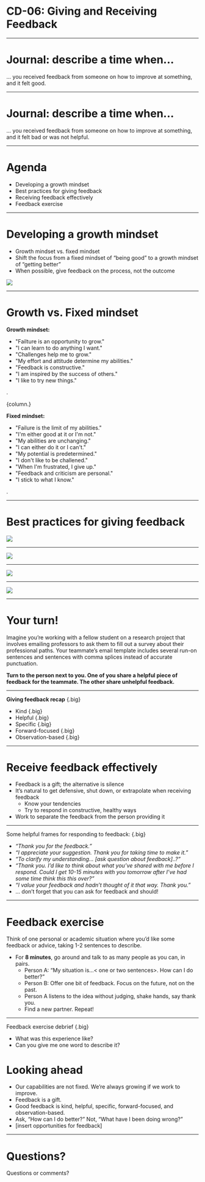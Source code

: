# CD-06: Giving and Receiving Feedback

<!--
Today we’re talking about two absolutely critical professional skills: giving and receiving feedback. 

[Give 1-2 anecdotes or reasons why giving and receiving feedback are topics you feel drawn to and why they’re critical skills.]

These two skills can be challenging to get good at, and there is always room for improvement. When you leave this session you won’t be an expert on either (I’m certainly not), but you’ll have a broader understanding of why particular kinds of feedback are likely to have their desired effect and why some are not. I hope you’ll also leave with some helpful suggestions for more effectively receiving feedback, no matter who it comes from.

I’d also like to call out that giving and receiving feedback can be emotional and feel personal at times. This session will be most meaningful if you share your perspectives and questions. What’s shared in this room, stays in this room.

Integrating the tips from this session will help you make the most of academic and professional work

But first, grab the notecard on your desk and take out a pen or pencil. 
-->

---

# Journal: describe a time when...

… you received feedback from someone on how to improve at something, and it felt good.

<!--
Take the notecard in front of you and take two minutes to jot down some notes on the statement presented: describe a time when you received feedback from someone on how to improve at something, and it felt good. 

[Ask for volunteers: What made it feel good?]

Clearly there are ways to suggest improvements that are well-received and can lead to meaningful change.
-->

---

# Journal: describe a time when...

… you received feedback from someone on how to improve at something, and it felt bad or was not helpful.

<!--
Turn the notecard over and take two minutes to jot down some notes on the statement presented: describe a time when you received feedback from someone on how to improve at something, and it felt bad or was not helpful.

[Ask for volunteers: What made it feel bad or made it unhelpful?]

Clearly there are ways people choose to deliver feedback that cause other people to ignore the feedback, shut down, and/or lose some faith in them as a colleague, boss, or peer. Sometimes it’s all in how someone chooses to say the same thing in one way instead of another.
-->

---

# Agenda

* Developing a growth mindset  
* Best practices for giving feedback
* Receiving feedback effectively
* Feedback exercise

<!--
We’re going to start by discussing growth mindset, and then we’ll go into best practices for both giving and receiving feedback in constructive ways. We’ll close out by putting these to use with some practice and talking about how we’ll be using these skills throughout the rest of the AMLI program.
-->

---

# Developing a growth mindset

* Growth mindset vs. fixed mindset 
* Shift the focus from a fixed mindset of “being good” to a growth mindset of “getting better”
* When possible, give feedback on the process, not the outcome

![](res/feedback01.png)

<!--Before we even get to talking about giving and receiving feedback, let’s ground this conversation in an important scientific concept related to feedback: growth mindset. 
-->

---

# Growth vs. Fixed mindset

**Growth mindset:**

* "Failture is an opportunity to grow."
* "I can learn to do anything I want."
* "Challenges help me to grow."
* "My effort and attitude determine my abilities."
* "Feedback is constructive."
* "I am inspired by the success of others."
* "I like to try new things."

.

{column.}

**Fixed mindset:**

* "Failure is the limit of my abilities."
* "I'm either good at it or I'm not."
* "My abilities are unchanging."
* "I can either do it or I can't."
* "My potential is predetermined."
* "I don't like to be challened."
* "When I'm frustrated, I give up."
* "Feedback and criticism are personal."
* "I stick to what I know."

.

<!--
These are the differences between growth mindset and fixed mindset. “In a growth mindset, people believe that their most basic abilities can be developed through dedication and hard work—brains and talent are just the starting point. This view creates a love of learning and a resilience that is essential for great accomplishment.” The opposite is a fixed mindset. In a fixed mindset, people think their intelligence and talents are fixed traits, or characteristics they were born with. People with a fixed mindset are likely to believe talent alone creates success and concern themselves with what they’re good at instead of developing skills to improve. Significant research supports the assertion that we are capable of growing our intelligence and skills much like we’re capable of growing and building physical muscles in our body. Teams that operate with a growth mindset work better together, have open discussions, and feel they can surface disagreements in a safe space. Teams that work with a fixed mindset were often anxious about how their ideas would be received and worried about being judged as smart or dumb.
-->

---

# Best practices for giving feedback

![](res/feedback02.png)

<!--
Here are some best practices for giving feedback. How you deliver the feedback can depend on the situation and the person on the receiving end, but these are generally helpful guidelines to keep in mind when delivering feedback.

Are there other best practices you can think of?
-->

---

![](res/feedback03.png)

<!--
Let’s apply those best practices to some examples. What’s the difference between the two pieces of feedback shown here? [Elicit student contributions and respond.]

Truly helpful: “I” statement, behavior- and observation-focused, balanced, looking toward the future
Er...not so helpful…: person-focused, vague, unkind, entirely critical, “you” statements
-->

---

![](res/feedback04.png)

<!--
What about this one? [Elicit student contributions and respond.]

Truly helpful: “I” statement, behavior- and observation-focused, balanced, looking toward the future
Er...not so helpful…: person-focused, vague, unkind, entirely critical, “you” statements
-->

---

![](res/feedback05.png)

<!--
Here’s a last example. What do you think? [Elicit student contributions and respond.]

Truly helpful: “I” statement, behavior- and observation-focused, balanced, looking toward the future
Er...not so helpful…: person-focused, vague, unkind, entirely critical, “you” statements
-->

---

# Your turn!

Imagine you’re working with a fellow student on a research project that involves emailing professors to ask them to fill out a survey about their professional paths. Your teammate’s email template includes several run-on sentences and sentences with comma splices instead of accurate punctuation.

**Turn to the person next to you.
One of you share a helpful piece of feedback for the teammate. The other share unhelpful feedback.**

<!--
[Ask a student to read the first paragraph.]

Now turn to the person next to you or find a partner sitting elsewhere. One of you share a HELPFUL piece of feedback for this teammate. The other person share an UNHELPFUL piece of feedback. We’ll gather back together and share some examples in 2-3 minutes.

[Circulate around the room, listening for student examples to repeat or ask them to say aloud when the group gets back together.]

Ok, let’s go over some examples! Who wants to share?

[Elicit and respond to student examples. Point out where students have applied specific elements to helpful and unhelpful feedback to their responses.]
--> 

---

**Giving feedback recap** {.big}

* Kind {.big}
* Helpful {.big}
* Specific {.big}
* Forward-focused {.big}
* Observation-based {.big}

<!--
To summarize, good constructive feedback is kind, specific, helpful, forward -focused, and observation-based. It doesn’t dwell on the past, it’s not all negative, and it doesn’t focus on the person.
-->

---

# Receive feedback effectively

* Feedback is a gift; the alternative is silence
* It’s natural to get defensive, shut down, or extrapolate when receiving feedback
    * Know your tendencies
    * Try to respond in constructive, healthy ways
* Work to separate the feedback from the person providing it

<!--
* It’s not always easy to be open to constructive feedback, and that’ll probably be the understatement of the day. 
What do you find difficult about receiving critical feedback? [Elicit student contributions and respond to them.]
One way to become more open to developmental feedback is to think of feedback as a gift. Feedback is a way for people to show investment in you and your growth and development. The alternative is silence. If people -- whether they’re family members or roommates or colleagues -- were NOT interested in seeing you reach your potential in some way, they could always say nothing when you could be doing better OR when you’re doing great! Feedback very often comes from a place of wanting to see you succeed or be an improved version of yourself in some way. It’s best to think of that way way. Be grateful as best as you’re able and say thank you.
* Also, many of us either get defensive or shut down when receiving feedback. Sometimes we can extrapolate from a small piece of feedback and assume we are terrible or incapable of improving at something. For example, the advertising executive quoted in the prep article you read said when he heard his boss make an offhand joke about his lack of professionalism, he said he was flooded with shame and “all his failings rush to mind, as if he were Googling ‘things wrong with me’ and getting 1.2 million hits, with sponsored ads from his father and his ex. In this state it’s hard to see the feedback at ‘actual size.’” But now that Michael understands his standard operating procedure, he’s able to make better choices about where to go from there: He said he’s now able to reassure himself that he’s exaggerating, and usually after he sleeps on it, he’s in a better place to figure out whether there’s something he can learn. He’s learned what he needs to do to appropriately and constructively ingest and make use of the feedback given to him.
* Another tip is to work to separate the feedback from the person giving it. If the feedback is on target and the advice is wise, it shouldn’t matter who’s delivering it. But it does. Often our feelings about the feedback giver (or how, when, where he delivered the comments) can override the feedback itself. It’s best to attempt to view feedback on its own. You don’t have to apply every piece of feedback you receive, but it would be foolish to rule out a good piece of advice because of some grievance regarding the person giving it.
-->

---

Some helpful frames for responding to feedback: {.big}


* *“Thank you for the feedback.”*
* *“I appreciate your suggestion. Thank you for taking time to make it.”*
* *“To clarify my understanding… [ask question about feedback]..?”*
* *“Thank you. I’d like to think about what you’ve shared with me before I respond. Could I get 10-15 minutes with you tomorrow after I’ve had some time think this this over?”*
* *“I value your feedback and hadn’t thought of it that way. Thank you.”*
* … don’t forget that you can ask for feedback and should! 

<!--
Here are some helpful frames for how to receive feedback in the moment. 

If you know it’s your tendency to get defensive or shut down when receiving critical feedback, sometimes it’s best to ask for some time to digest before responding. If the person giving the feedback is your boss, this can be especially wise, as it’s important to preserve your relationship with that person and not say things you’ll come to regret. Granted, this extra time isn’t always possible, but it’s worth asking if you can receive your performance review in writing the day before you meet with your boss or put other similar structures in place.

Don’t forget to ask for feedback! As you read in the HBR article, research shows people who explicitly seek critical feedback tend to get higher performance ratings. This is probably because someone who’s asking for coaching is likely to take what is said and genuinely improve. Asking for feedback also communicates you have humility, respect, a desire to achieve, and confidence.

[Can you think of a time you’ve asked for constructive feedback preemptively?]
-->

---

# Feedback exercise

Think of one personal or academic situation where you’d like some feedback or advice, taking 1-2 sentences to describe.  

* For **8 minutes**, go around and talk to as many people as you can, in pairs.
    * Person A: “My situation is…< one or two sentences>.  How can I do better?”
    * Person B: Offer one bit of feedback.  Focus on the future, not on the past.
    * Person A listens to the idea without judging, shake hands, say thank you.
    * Find a new partner. Repeat!

<!--
Let’s put this into practice!

[Ask a student to read the slide.]

This is meant to be a fun exercise with an easy-to-describe example. I might say, “My situation is that I take forever to put my clothes away after doing laundry. How can I do better?” OR “I munch on snacks right before dinner, a very bad habit. How can I do better?” OR “I often let personal emails slip deep into my inbox before I’m able to respond, and then I can’t find them. How do I do better?” The point is to proactively ask for feedback from others to benefit our own personal growth. Feedback should be constructive, forward-thinking, and kind. Remember, we’re looking ahead. It’s not, “what have I been doing wrong?” It’s “how can I do better?” Eight minutes --- go!
-->

---

Feedback exercise debrief {.big}

* What was this experience like? 
* Can you give me one word to describe it?

<!--
How many of you heard at least one piece of feedback that you liked and might want to try? What was this experience like in one word?

[Elicit student contributions and respond to them.]

The most common word that comes up is “fun” -- not painful, not uncomfortable or embarrassing. It’s fun because it shows good ideas can come from everyone around you. They don’t have to be an expert. Focusing on the future feels good. There’s no need to nitpick ideas from others. Just listen and take what you think is useful.
-->

# Looking ahead

* Our capabilities are not fixed. We’re always growing if we work to improve.
* Feedback is a gift.
* Good feedback is kind, helpful, specific, forward-focused, and observation-based.
* Ask, “How can I do better?” Not, “What have I been doing wrong?”
* [insert opportunities for feedback]

<!--
Let’s recap what we’ve gone over today and look ahead at some opportunities for giving and receiving feedback. 

[Ask students to go over the first four points. Then share what opportunities students will have to give and receive feedback

OPTIONAL: There are three upcoming feedback applications to highlight:
Design Reviews -- Staff and/or visiting mentors will soon provide feedback and guidance on their project design docs.
Tech Talks feedback - you’ll give a talk (TBD), and peers will write constructive feedback for you.
Project Partner feedback -- During Week 7/8, your project partners will share what you did well and offer suggestions for personal growth
-->

---

# Questions?

Questions or comments?

<!--
Thank you all so much for participating today and for your willingness to engage with this important topic. What remaining questions or comments do you have?
-->



